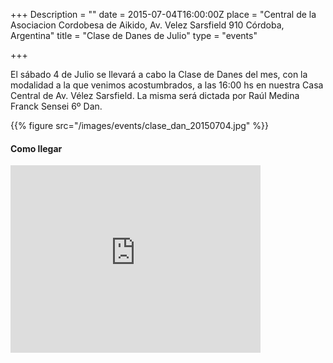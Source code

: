 +++
Description = ""
date = 2015-07-04T16:00:00Z
place = "Central de la Asociacion Cordobesa de Aikido, Av. Velez Sarsfield 910 Córdoba, Argentina"
title = "Clase de Danes de Julio"
type = "events"

+++


El sábado 4 de Julio se llevará a cabo la Clase de Danes del mes, con la
modalidad a la que venimos acostumbrados, a las 16:00 hs en nuestra Casa
Central de Av. Vélez Sarsfield. La misma será dictada por Raúl Medina Franck
Sensei 6º Dan.

{{% figure src="/images/events/clase_dan_20150704.jpg" %}}

#### Como llegar

<iframe src="https://www.google.com/maps/embed?pb=!1m14!1m8!1m3!1d3404.573968701656!2d-64.191565!3d-31.425862!3m2!1i1024!2i768!4f13.1!3m3!1m2!1s0x9432a28892a73dd1%3A0x4104a66357705427!2sAsociaci%C3%B3n+Cordobesa+de+Aikido!5e0!3m2!1sen!2sar!4v1411526711640" width="400" height="300" frameborder="0" style="border:0"></iframe>
